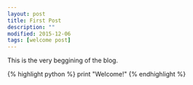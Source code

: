 ```yaml
---
layout: post
title: First Post
description: ""
modified: 2015-12-06
tags: [welcome post]
---
```


This is the very beggining of the blog.

{% highlight python %}
print "Welcome!"
{% endhighlight %}


